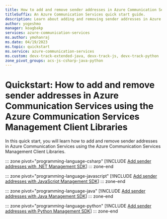 ```yaml
---
title: How to add and remove sender addresses in Azure Communication Services using the Azure Communication Services Management Client Libraries
titleSuffix: An Azure Communication Services quick start guide.
description: Learn about adding and removing sender addresses in Azure Communication Services using the Azure Communication Services Management Client Libraries
author: yogeshmo
manager: koagbakp
services: azure-communication-services
ms.author: ymohanraj
ms.date: 04/19/2023
ms.topic: quickstart
ms.service: azure-communication-services
ms.custom: devx-track-extended-java, devx-track-js, devx-track-python
zone_pivot_groups: acs-js-csharp-java-python
---
```


# Quickstart: How to add and remove sender addresses in Azure Communication Services using the Azure Communication Services Management Client Libraries

In this quick start, you will learn how to add and remove sender addresses in Azure Communication Services using the Azure Communication Services Management Client Libraries.

::: zone pivot="programming-language-csharp"
[!INCLUDE [Add sender addresses with .NET Management SDK](./includes/add-multiple-senders-net.md)]
::: zone-end

::: zone pivot="programming-language-javascript"
[!INCLUDE [Add sender addresses with JavaScript Management SDK](./includes/add-multiple-senders-js.md)]
::: zone-end

::: zone pivot="programming-language-java"
[!INCLUDE [Add sender addresses with Java Management SDK](./includes/add-multiple-senders-java.md)]
::: zone-end

::: zone pivot="programming-language-python"
[!INCLUDE [Add sender addresses with Python Management SDK](./includes/add-multiple-senders-python.md)]
::: zone-end
